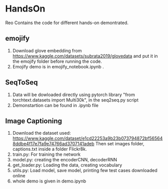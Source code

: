 # HandsOn
Reo Contains the code for different hands-on demontrated.


## emojify
1. Download glove embedding from https://www.kaggle.com/datasets/subrata2019/glovedata and put it in the emojify folder before running the code.
2. Emojify demo is in emojify_notebook.ipynb .

## SeqToSeq
1. Data will be dowloaded directly using pytorch library "from torchtext.datasets import Multi30k", in the seq2seq.py script
2. Demonstartion can be found in .ipynb file

## Image Captioning
1. Download the dataset used: https://www.kaggle.com/dataset/e1cd22253a9b23b073794872bf565648ddbe4f17e7fa9e74766ad3707141adeb Then set images folder, captions.txt inside a folder Flickr8k.
2. train.py: For training the network
3. model.py: creating the encoderCNN, decoderRNN 
4. get_loader.py: Loading the data, creating vocabulary
5. utils.py: Load model, save model, printing few test cases downloaded online
6. whole demo is given in demo.ipynb


